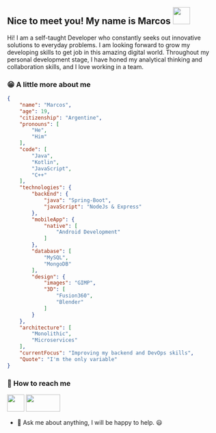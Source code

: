 ## Nice to meet you! My name is Marcos <img src="https://camo.githubusercontent.com/e8e7b06ecf583bc040eb60e44eb5b8e0ecc5421320a92929ce21522dbc34c891/68747470733a2f2f6d656469612e67697068792e636f6d2f6d656469612f6876524a434c467a6361737252346961377a2f67697068792e676966" width="40" height="40" />

Hi! I am a self-taught Developer who constantly seeks out innovative solutions to everyday problems. I am looking forward to grow my developing skills to get job in this amazing digital world. Throughout my personal development stage, I have honed my analytical thinking and collaboration skills, and I love working in a team.

### :grin: A little more about me

```json
{
    "name": "Marcos",
    "age": 19,
    "citizenship": "Argentine",
    "pronouns": [
        "He",
        "Him"
    ],
    "code": [
        "Java",
        "Kotlin",
        "JavaScript",
        "C++"
    ],
    "technologies": {
        "backEnd": {
            "java": "Spring-Boot",
            "javaScript": "NodeJs & Express"
        },
        "mobileApp": {
            "native": [
                "Android Development"
            ]
        },
        "database": [
            "MySQL",
            "MongoDB"
        ],
        "design": {
            "images": "GIMP",
            "3D": [
                "Fusion360",
                "Blender"
            ]
        }
    },
    "architecture": [
        "Monolithic",
        "Microservices"
    ],
    "currentFocus": "Improving my backend and DevOps skills",
    "Quote": "I'm the only variable"
}
```
### :link: How to reach me

<a href="https://www.linkedin.com/in/marcos-bindo/"><img src="https://cdn-icons-png.flaticon.com/512/174/174857.png" width="40" heigth="40"></a> <a href="mailto:bindomarcos13@gmail.com"> <img src="https://1000marcas.net/wp-content/uploads/2019/11/logo-Gmail-1-500x281.png" width="80" height="40" > </a> 

-   💬  Ask me about anything, I will be happy to help.  😃
<!---
BindoMarcos/BindoMarcos is a ✨ special ✨ repository because its `README.md` (this file) appears on your GitHub profile.
You can click the Preview link to take a look at your changes.
--->
